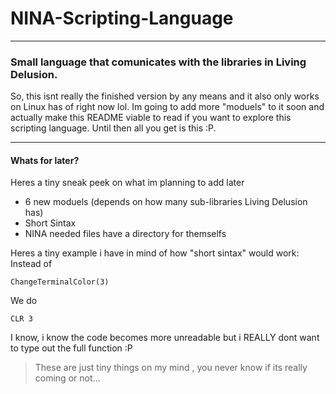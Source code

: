 # NINA-Scripting-Language

---

### Small language that comunicates with the libraries in Living Delusion.

So, this isnt really the finished version by any means and it also only works on Linux has of right now lol.
Im going to add more "moduels" to it soon and actually make this README viable to read if you want to explore this scripting language.
Until then all you get is this :P.

---

#### Whats for later?

Heres a tiny sneak peek on what im planning to add later
  - 6 new moduels (depends on how many sub-libraries Living Delusion has)
  - Short Sintax
  - NINA needed files have a directory for themselfs

Heres a tiny example i have in mind of how "short sintax" would work:
Instead of
```
ChangeTerminalColor(3)
```
We do
```
CLR 3
```
I know, i know the code becomes more unreadable but i REALLY dont want to type out the full function :P

> These are just tiny things on my mind
  , you never know if its really coming or not...
